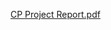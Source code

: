 [CP Project Report.pdf](https://github.com/kamelbendi/Bank-Management-System-Cplusplus-QT-OOP-concepts/files/8984099/CP.Project.Report.pdf)

